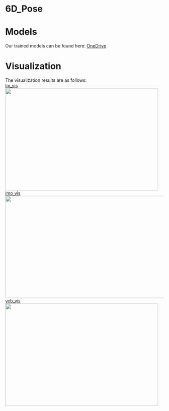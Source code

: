 # 6D_Pose
# Models
Our trained models can be found here: [OneDrive](https://1drv.ms/u/s!Ak035ZmBrdOFhhWehqg9ZFb8RI2S?e=Bbb36r)  

# Visualization
The visualization results are as follows:   
[lm_vis](https://github.com/peppa114/6D_Pose/tree/main/visualization/lm)   
<img src="visualization/lm/lm.png" width="486" height="324">    
[lmo_vis](https://github.com/peppa114/6D_Pose/tree/main/visualization/lmo)  
<img src="visualization/lmo/lmo.png" width="648" height="324">    
[ycb_vis](https://github.com/peppa114/6D_Pose/tree/main/visualization/ycb)  
<img src="visualization/ycb/ycb.png" width="486" height="324">   

